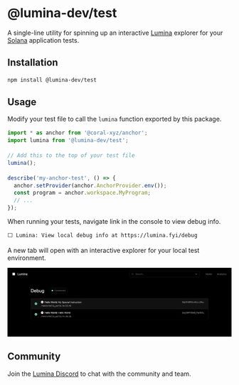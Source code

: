 # @lumina-dev/test

A single-line utility for spinning up an interactive [Lumina](https://lumina.fyi) explorer for your [Solana](https://github.com/solana-labs/solana) application tests.

## Installation

```bash
npm install @lumina-dev/test
```

## Usage

Modify your test file to call the `lumina` function exported by this package.

```js
import * as anchor from '@coral-xyz/anchor';
import lumina from '@lumina-dev/test';

// Add this to the top of your test file
lumina();

describe('my-anchor-test', () => {
  anchor.setProvider(anchor.AnchorProvider.env());
  const program = anchor.workspace.MyProgram;
  // ...
});
```

When running your tests, navigate link in the console to view debug info.

```
⬜ Lumina: View local debug info at https://lumina.fyi/debug
```

A new tab will open with an interactive explorer for your local test environment.

<img alt="Test Information" src="../.github/resources/test.png">

## Community

Join the [Lumina Discord](http://discord.gg/TBYwXABNCW) to chat with the community and team.
